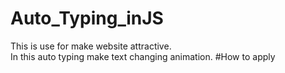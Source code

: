 # Auto_Typing_inJS 
This is use for make website attractive. <br>
In this auto typing make text changing animation.
#How to apply
